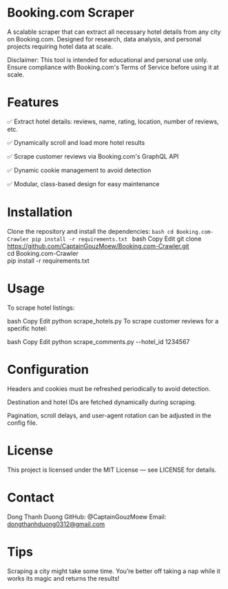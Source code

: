 # Booking.com Scraper
A scalable scraper that can extract all necessary hotel details from any city on Booking.com.
Designed for research, data analysis, and personal projects requiring hotel data at scale.

Disclaimer: This tool is intended for educational and personal use only. Ensure compliance with Booking.com's Terms of Service before using it at scale.

# Features
✅ Extract hotel details: reviews, name, rating, location, number of reviews, etc.

✅ Dynamically scroll and load more hotel results

✅ Scrape customer reviews via Booking.com's GraphQL API

✅ Dynamic cookie management to avoid detection

✅ Modular, class-based design for easy maintenance

# Installation
Clone the repository and install the dependencies:
```bash cd Booking.com-Crawler pip install -r requirements.txt ```
bash
Copy
Edit
git clone https://github.com/CaptainGouzMoew/Booking.com-Crawler.git  
cd Booking.com-Crawler  
pip install -r requirements.txt
# Usage
To scrape hotel listings:

bash
Copy
Edit
python scrape_hotels.py
To scrape customer reviews for a specific hotel:

bash
Copy
Edit
python scrape_comments.py --hotel_id 1234567

# Configuration
Headers and cookies must be refreshed periodically to avoid detection.

Destination and hotel IDs are fetched dynamically during scraping.

Pagination, scroll delays, and user-agent rotation can be adjusted in the config file.

# License
This project is licensed under the MIT License — see LICENSE for details.

# Contact
Dong Thanh Duong
GitHub: @CaptainGouzMoew
Email: dongthanhduong0312@gmail.com

# Tips
Scraping a city might take some time. You’re better off taking a nap while it works its magic and returns the results!
